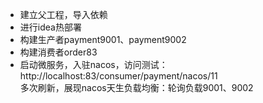 - 建立父工程，导入依赖  
- 进行idea热部署
- 构建生产者payment9001、payment9002
- 构建消费者order83
- 启动微服务，入驻nacos，访问测试：  
http://localhost:83/consumer/payment/nacos/11  
多次刷新，展现nacos天生负载均衡：轮询负载9001、9002


